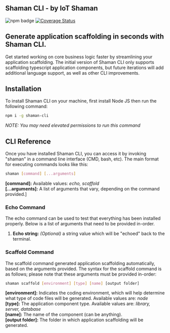 ## Shaman CLI - by IoT Shaman

![npm badge](https://img.shields.io/npm/v/shaman-cli.svg) [![Coverage Status](https://coveralls.io/repos/github/iotshaman/shaman-cli/badge.svg?branch=main)](https://coveralls.io/github/iotshaman/shaman-cli?branch=main)

## Generate application scaffolding in seconds with Shaman CLI.

Get started working on core business logic faster by streamlining your application scaffolding. The initial version of Shaman CLI only supports scaffolding typescript application components, but future iterations will add additional language support, as well as other CLI improvements. 

## Installation

To install Shaman CLI on your machine, first install Node JS then run the following command:

```sh
npm i -g shaman-cli
```

*NOTE: You may need elevated permissions to run this command*

## CLI Reference

Once you have installed Shaman CLI, you can access it by invoking "shaman" in a command line interface (CMD, bash, etc). The main format for executing commands looks like this:

```sh
shaman [command] [...arguments]
```

**[command]:** Available values: *echo, scaffold*  
**[...arguments]:** A list of arguments that vary, depending on the command provided.]  

### Echo Command

The echo command can be used to test that everything has been installed properly. Below is a list of arguments that need to be provided in-order.

1. **Echo string:** *(Optional)* a string value which will be "echoed" back to the terminal. 

### Scaffold Command

The scaffold command generated application scaffolding automatically, based on the arguments provided. The syntax for the scaffold command is as follows; please note that these arguments must be provided in-order:

```sh
shaman scaffold [environment] [type] [name] [output folder]
```

**[environment]:** Indicates the coding environment, which will help determine what type of code files will be generated. Available values are: *node*  
**[type]:** The application component type. Available values are: *library, server, database*  
**[name]:** The name of the component (can be anything).  
**[output folder]:** The folder in which application scaffolding will be generated.  